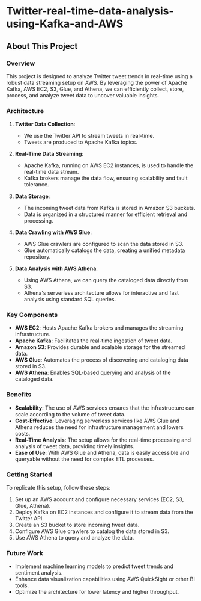 # Twitter-real-time-data-analysis-using-Kafka-and-AWS

## About This Project

### Overview

This project is designed to analyze Twitter tweet trends in real-time using a robust data streaming setup on AWS. By leveraging the power of Apache Kafka, AWS EC2, S3, Glue, and Athena, we can efficiently collect, store, process, and analyze tweet data to uncover valuable insights.

### Architecture

1. **Twitter Data Collection**:
    - We use the Twitter API to stream tweets in real-time.
    - Tweets are produced to Apache Kafka topics.

2. **Real-Time Data Streaming**:
    - Apache Kafka, running on AWS EC2 instances, is used to handle the real-time data stream.
    - Kafka brokers manage the data flow, ensuring scalability and fault tolerance.

3. **Data Storage**:
    - The incoming tweet data from Kafka is stored in Amazon S3 buckets.
    - Data is organized in a structured manner for efficient retrieval and processing.

4. **Data Crawling with AWS Glue**:
    - AWS Glue crawlers are configured to scan the data stored in S3.
    - Glue automatically catalogs the data, creating a unified metadata repository.

5. **Data Analysis with AWS Athena**:
    - Using AWS Athena, we can query the cataloged data directly from S3.
    - Athena's serverless architecture allows for interactive and fast analysis using standard SQL queries.

### Key Components

- **AWS EC2**: Hosts Apache Kafka brokers and manages the streaming infrastructure.
- **Apache Kafka**: Facilitates the real-time ingestion of tweet data.
- **Amazon S3**: Provides durable and scalable storage for the streamed data.
- **AWS Glue**: Automates the process of discovering and cataloging data stored in S3.
- **AWS Athena**: Enables SQL-based querying and analysis of the cataloged data.

### Benefits

- **Scalability**: The use of AWS services ensures that the infrastructure can scale according to the volume of tweet data.
- **Cost-Effective**: Leveraging serverless services like AWS Glue and Athena reduces the need for infrastructure management and lowers costs.
- **Real-Time Analysis**: The setup allows for the real-time processing and analysis of tweet data, providing timely insights.
- **Ease of Use**: With AWS Glue and Athena, data is easily accessible and queryable without the need for complex ETL processes.

### Getting Started

To replicate this setup, follow these steps:

1. Set up an AWS account and configure necessary services (EC2, S3, Glue, Athena).
2. Deploy Kafka on EC2 instances and configure it to stream data from the Twitter API.
3. Create an S3 bucket to store incoming tweet data.
4. Configure AWS Glue crawlers to catalog the data stored in S3.
5. Use AWS Athena to query and analyze the data.

### Future Work

- Implement machine learning models to predict tweet trends and sentiment analysis.
- Enhance data visualization capabilities using AWS QuickSight or other BI tools.
- Optimize the architecture for lower latency and higher throughput.
